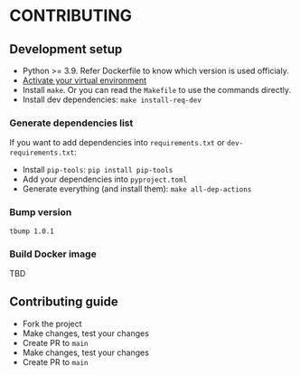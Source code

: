 # CONTRIBUTING

## Development setup

* Python >= 3.9. Refer Dockerfile to know which version is used officialy.
* [Activate your virtual environment](https://docs.python.org/3/library/venv.html)
* Install `make`. Or you can read the `Makefile` to use the commands directly.
* Install dev dependencies: `make install-req-dev`

### Generate dependencies list

If you want to add dependencies into `requirements.txt` or `dev-requirements.txt`:

* Install `pip-tools`: `pip install pip-tools`
* Add your dependencies into `pyproject.toml`
* Generate everything (and install them): `make all-dep-actions`

### Bump version

`tbump 1.0.1`

### Build Docker image

TBD

## Contributing guide

* Fork the project
* Make changes, test your changes
* Create PR to `main`
* Make changes, test your changes
* Create PR to `main`
